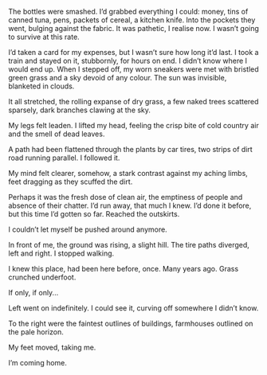 The bottles were smashed. I’d grabbed everything I could: money, tins of canned tuna, pens, packets of cereal, a kitchen knife. Into the pockets they went, bulging against the fabric. It was pathetic, I realise now. I wasn’t going to survive at this rate.

I’d taken a card for my expenses, but I wasn’t sure how long it’d last. I took a train and stayed on it, stubbornly, for hours on end. I didn’t know where I would end up. When I stepped off, my worn sneakers were met with bristled green grass and a sky devoid of any colour. The sun was invisible, blanketed in clouds.

It all stretched, the rolling expanse of dry grass, a few naked trees scattered sparsely, dark branches clawing at the sky.

My legs felt leaden. I lifted my head, feeling the crisp bite of cold country air and the smell of dead leaves.

A path had been flattened through the plants by car tires, two strips of dirt road running parallel. I followed it.

My mind felt clearer, somehow, a stark contrast against my aching limbs, feet dragging as they scuffed the dirt.

Perhaps it was the fresh dose of clean air, the emptiness of people and absence of their chatter. I’d run away, that much I knew. I’d done it before, but this time I’d gotten so far. Reached the outskirts.

I couldn’t let myself be pushed around anymore.

In front of me, the ground was rising, a slight hill. The tire paths diverged, left and right. I stopped walking.

I knew this place, had been here before, once. Many years ago. Grass crunched underfoot.

If only, if only...

Left went on indefinitely. I could see it, curving off somewhere I didn’t know.

To the right were the faintest outlines of buildings, farmhouses outlined on the pale horizon.

My feet moved, taking me.

I’m coming home.
